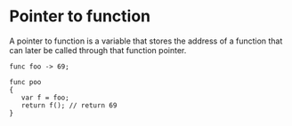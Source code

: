 Pointer to function
===================

A pointer to function is a variable that stores the address of a function 
that can later be called through that function pointer.

```
func foo -> 69;

func poo
{
   var f = foo;
   return f(); // return 69
}

```